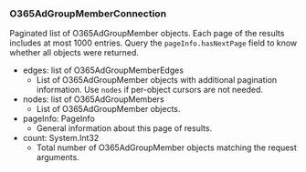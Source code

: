 ### O365AdGroupMemberConnection
Paginated list of O365AdGroupMember objects. Each page of the results includes at most 1000 entries. Query the `pageInfo.hasNextPage` field to know whether all objects were returned.

- edges: list of O365AdGroupMemberEdges
  - List of O365AdGroupMember objects with additional pagination information. Use `nodes` if per-object cursors are not needed.
- nodes: list of O365AdGroupMembers
  - List of O365AdGroupMember objects.
- pageInfo: PageInfo
  - General information about this page of results.
- count: System.Int32
  - Total number of O365AdGroupMember objects matching the request arguments.
